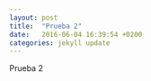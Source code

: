 ```yaml
---
layout: post
title:  "Prueba 2"
date:   2016-06-04 16:39:54 +0200
categories: jekyll update
---
```

Prueba 2
